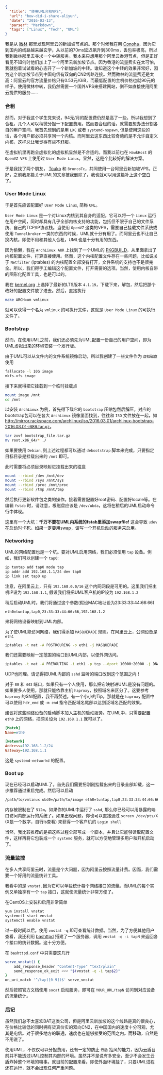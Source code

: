 ```json
{
  "title": "使用UML合租VPS",
  "url": "how-did-i-share-aliyun",
  "date": "2016-03-13",
  "parser": "Markdown",
  "tags": ["Linux", "Tech", "UML"]
}
```

我是从 [微林](https://vnet.link) 那里发现阿里云的新加坡节点的。那个时候我在用 [Conoha](https://conoha.jp)，因为它到国内的线路越来越玄学，从以前的70ms延迟飙升到300ms，丢包率极高，所以我到微林那里去寻求一个中转服务。我本来只想用那个阿里云香港节点，但是正好看见不知何时他们加上了一个阿里云新加坡节点。因为香港的流量费实在太可怕，我就抱着试试看的心态开了一个新加坡的中转。谁知道这个中转的效果非常好，因为这个新加坡节点到中国电信有双向的CN2线路连接。然而微林的流量费还是太高：阿里云的官方流量价格只有0.53元/GiB，而最低配置的主机价格也就90元的样子。使用微林中转，我仍然需要一个国外VPS来搭建网站，倒不如直接使用阿里云提供的服务……

### 合租

然而，对于我这个学生党来说，94元/月的配置费仍然是高了一些。所以我想到了合租，几个人可以稍微分担一下配置费用。然而要合租的话，就需要想办法分割各自的用户空间。我首先想到的是用 `LXC` 或者 `systemd-nspawn`, 但是使用这些的话，各个用户都必须共享同一个内核。而阿里云这东西比较奇葩的是不允许自定义内核，这样总让我觉得有些不舒服。

在虚拟机里再跑全虚拟化的虚拟机显然是不合适的。而我以前也在 `HawkHost` 的 `OpenVZ VPS` 上使用过 `User Mode Linux`，显然，这是个比较好的解决方案。

于是我找了两个朋友， [Touko](https://touko.moe) 和 `BroncoTc`，共同使用一台阿里云新加坡VPS。正好，之前我那篇关于UML的文章被我删除了，我也就可以用这篇补上这个空白了。

### User Mode Linux

于是首先应该配置好 `User Mode Linux`, 简称 `UML`。

`User Mode Linux` 是一个对Linux内核到其自身的适配。它可以将一个 `Linux` 运行在用户空间，同时却具有几乎全部内核支持的功能，包括但不限于自己的文件系统、自己的TCP/IP协议栈。当使用 `OpenVZ` 这类的VPS，需要自己挂载文件系统或使用 `Tunnelbroker` 一类的东西的时候，UML就十分有用了。而阿里云也不让自己换内核，即使不用和其他人合租，UML也是十分有用的东西。

因为偷懒，我在 `ArchLinux AUR` 上找到了一个UML的 [PKGBUILD](https://aur.archlinux.org/packages/linux-usermode/)，从里面拿出了内核配置文件，打算直接使用。然而，这个内核配置文件存在一些问题，比如说关于 `Netfilter` (iptables) 的内核配置全部没有打开，文件系统的支持也不是很完全。所以，我们得手工编辑这个配置文件，打开需要的选项。当然，使用内核自带的图形化配置工具，也是可以的。

我在 [kernel.org](https://kernel.org) 上选择了最新的LTS版本 `4.1.19`，下载下来，解包，然后把那个改好的配置文件放了进去。然后，直接执行

```bash
make ARCH=um vmlinux
```

就可以获得一个名为 `vmlinux` 的可执行文件，这就是 `User Mode Linux` 的可执行文件了。

### Bootstrap

然而，在使用UML之前，我们还必须先为UML配置一份自己的用户空间，即为UML虚拟出来的环境安装一个发行版。

由于UML可以从文件内的文件系统镜像启动，所以我创建了一些文件作为 `虚拟磁盘` 使用

```bash
fallocate -l 10G image
mkfs.xfs image
```

接下来就得把它挂载到一个临时挂载点

```bash
mount image /mnt
cd /mnt
```

以安装 `ArchLinux` 为例，首先得下载它的 `bootstrap` 压缩包然后解压。对应的bootstrap包可以在各大 `ArchLinux` 镜像里面找到，往往和 `ISO` 文件放在一起，如 <http://mirror.rackspace.com/archlinux/iso/2016.03.01/archlinux-bootstrap-2016.03.01-i686.tar.gz>。

```bash
tar zxvf bootstrap_file.tar.gz
mv root.x86_64/* ./
```

如果要使用 `Debian`, 则上述过程都可以通过 `debootstrap` 脚本来完成，只要指定目标目录是挂载出来的 `/mnt` 即可。

此时需要将必须目录映射进挂载出来的磁盘

```bash
mount --rbind /dev /mnt/dev
mount --rbind /sys /mnt/sys
mount --rbind /proc /mnt/proc
mount --rbind /tmp /mnt/tmp
```

然后执行更新软件包之类的操作。接着需要配置好root密码、配置好locale等。在编辑 `fstab` 时，请注意，根磁盘应该是 `/dev/ubda`，这将在稍后的UML启动命令行中体现。

这里有一个大坑：__千万不要在UML内系统的fstab里添加swapfile!__ 这会导致 `udev` 在启动时卡死。如果一定要用swap，请写一个开机启动的服务来启用。

### Networking

UML的网络配置也是一个坑。要对UML启用网络，我们必须使用 `tap` 设备。例如，我们可以创建一个 `tap0`:

```bash
ip tuntap add tap0 mode tap
ip addr add 192.168.1.1/24 dev tap0
ip link set tap0 up
```

注意，在阿里云上，只有 `192.168.0.0/16` 这个内网网段是可用的。这里我们把主机IP设为 `192.168.1.1`, 假设我们将把UML客户机的IP设为 `192.168.1.2`

稍后启动UML时，我们将通过这个参数(假设MAC地址设为23:33:33:44:66:66)

```
eth0=tuntap,tap0,23:33:33:44:66:66,192.168.1.2
```

来将网络设备映射到UML内部。

为了使UML能访问网络，我们得添加 `MASQUERADE` 规则。在阿里云上，公网设备是 `eth1` 

```bash
iptables -t nat -A POSTROURING -o eth1 -j MASQUERADE
```

我们还需要映射一定范围的端口到UML内部，以便外网访问。

```bash
iptables -t nat -A PREROUTING -i eth1 -p tcp --dport 10000:20000 -j DNAT --to-destination 192.168.1.2
```

UDP也同理。请记得把UML内部的 `sshd` 监听的端口改到这个范围之内！

对于 `80` 和 `443` 端口，如果只有一个人使用，那么把它映射进UML是没有问题的。如果要多人使用，那就只能依靠主机 `haproxy`，按照域名来区分了。这要参考 `haproxy` 的SNI配置，我不再赘述。有一个小小的Tip，那就是在 `haproxy` 配置中可以使用 `hdr_end` 或 `-m end` 指令匹配域名尾部以达到泛域名匹配的效果。

建议将这些网络设备的启动脚本加入主机的启动服务。在UML中，只需要配置 `eth0` 上的网络，把网关设为 `192.168.1.1` 就可以了。

```ini
[Match]
Name=eth0

[Network]
Address=192.168.1.2/24
Gateway=192.168.1.1
```

这是 `systemd-networkd` 的配置。

### Boot up

现在已经可以启动UML了。首先我们需要把刚刚挂载出来的目录全部卸载，这一步推荐通过重启完成。然后可以启动

```bash
/path/to/vmlinux ubd0=/path/to/image eth0=tuntap,tap0,23:33:33:44:66:66,192.168.1.2 mem=512m con=pts
```

内存被限制在了 `512m`。如果你的UML中运行了 `sshd`, 那么你已经可以用暴露的端口访问内部运行的系统了。如果出现问题，你也可以直接通过 `screen /dev/pts/X` (X是一个数字，自行ls查看) 来获得一个客户机的 `Login shell`

当然，我比较推荐的是把这些过程全部写成一个脚本，并且让它能够读取配置文件，这样再将它包装成一个 `systemd` 服务，就可以方便地管理多用户和开机启动了。

### 流量监控

在多人共享阿里云时，流量是个大问题，因为阿里云按照流量计费。因而，我们需要一个好用的流量统计工具。

我看中的是 `vnstat`, 因为它可以单独统计每个网络接口的流量。而UML的每个实例又单独享有一个 `tap` 接口，这就使流量统计非常方便了。

在CentOS上安装和启用非常简单

```bash
yum install vnstat
systemctl start vnstat
systemctl enable vnstat
```

过一段时间以后，使用 `vnstat -q` 即可查看统计数据。当然，为了方便其他用户查看，我还利用 [bashttpd](https://github.com/avleen/bashttpd) 搭建了一个服务器，调用 `vnstat -q -i tapN` 来返回各个接口的统计数据。这十分方便。

在 `bashttpd.conf` 中只需要这几行

```bash
serve_vnstat() {
    add_response_header "Content-Type" "text/plain"
    send_response_ok_exit <<< "$(vnstat -q -i tap$2)"
}
on_uri_match '^/tap([0-9])$' serve_vnstat
```

然后按照官方文档使用 `socat` 启动服务，即可在 `YOUR_URL/tapN` 访问到对应设备的流量统计。

### 后记

虽然我们总不太喜欢BAT这类公司，但是阿里云新加坡的这个线路是真的很良心，在价格比较低的同时拥有货真价实的双向CN2，在中国国内的速度十分可观，尤其是电信。对于很多地方的联通，速度也在能够接受的范围之内。而移动，自然是不用说了。

使用UML，不仅仅可以分担费用，还有一定的防止 `云盾` 抽风的能力，因为云盾目前并不能透过UML控制其内部的环境。虽然并不是说有多安全，至少不会发生云盾炸掉整个环境的糗事。就目前的配置来看，即使外面环境挂了，只要UML进程还在运行，就不会出现任何严重问题。
